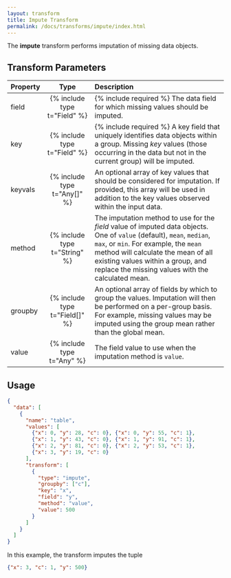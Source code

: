 ```yaml
---
layout: transform
title: Impute Transform
permalink: /docs/transforms/impute/index.html
---
```


The **impute** transform performs imputation of missing data objects.

## Transform Parameters

| Property            | Type                           | Description   |
| :------------------ | :----------------------------: | :------------ |
| field               | {% include type t="Field" %}   | {% include required %} The data field for which missing values should be imputed.|
| key                 | {% include type t="Field" %}   | {% include required %} A key field that uniquely identifies data objects within a group. Missing _key_ values (those occurring in the data but not in the current group) will be imputed.|
| keyvals             | {% include type t="Any[]" %}   | An optional array of key values that should be considered for imputation. If provided, this array will be used in addition to the key values observed within the input data.|
| method              | {% include type t="String" %}  | The imputation method to use for the _field_ value of imputed data objects. One of `value` (default), `mean`, `median`, `max`, or `min`. For example, the `mean` method will calculate the mean of all existing values within a group, and replace the missing values with the calculated mean. |
| groupby             | {% include type t="Field[]" %} | An optional array of fields by which to group the values. Imputation will then be performed on a per-group basis. For example, missing values may be imputed using the group mean rather than the global mean.|
| value               | {% include type t="Any" %}     | The field value to use when the imputation method is `value`.|

## Usage

```json
{
  "data": [
    {
      "name": "table",
      "values": [
        {"x": 0, "y": 28, "c": 0}, {"x": 0, "y": 55, "c": 1},
        {"x": 1, "y": 43, "c": 0}, {"x": 1, "y": 91, "c": 1},
        {"x": 2, "y": 81, "c": 0}, {"x": 2, "y": 53, "c": 1},
        {"x": 3, "y": 19, "c": 0}
      ],
      "transform": [
        {
          "type": "impute",
          "groupby": ["c"],
          "key": "x",
          "field": "y",
          "method": "value",
          "value": 500
        }
      ]
    }
  ]
}
```

In this example, the transform imputes the tuple

```json
{"x": 3, "c": 1, "y": 500}
```
